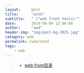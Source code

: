 ```yaml
---
layout:     post
title:      "antd"
subtitle:   " \"web front tools\""
date:       2014-06-09 12:00:00
author:     "awd"
header-img: "img/post-bg-2015.jpg"
category: web
permalink: /web/antd
tags:
    - web
---
```

> - [web front目录](/web/front)





